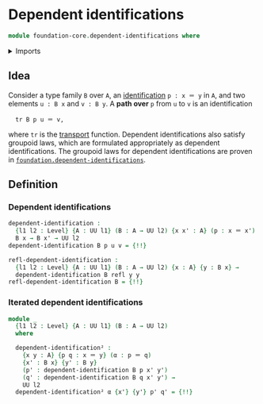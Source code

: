 # Dependent identifications

```agda
module foundation-core.dependent-identifications where
```

<details><summary>Imports</summary>

```agda
open import foundation.universe-levels

open import foundation-core.identity-types
open import foundation-core.transport-along-identifications
```

</details>

## Idea

Consider a type family `B` over `A`, an
[identification](foundation-core.identity-types.md) `p : x ＝ y` in `A`, and two
elements `u : B x` and `v : B y`. A **path over** `p` from `u` to `v` is an
identification

```text
  tr B p u ＝ v,
```

where `tr` is the
[transport](foundation-core.transport-along-identifications.md) function.
Dependent identifications also satisfy groupoid laws, which are formulated
appropriately as dependent identifications. The groupoid laws for dependent
identifications are proven in
[`foundation.dependent-identifications`](foundation.dependent-identifications.md).

## Definition

### Dependent identifications

```agda
dependent-identification :
  {l1 l2 : Level} {A : UU l1} (B : A → UU l2) {x x' : A} (p : x ＝ x') →
  B x → B x' → UU l2
dependent-identification B p u v = {!!}

refl-dependent-identification :
  {l1 l2 : Level} {A : UU l1} (B : A → UU l2) {x : A} {y : B x} →
  dependent-identification B refl y y
refl-dependent-identification B = {!!}
```

### Iterated dependent identifications

```agda
module _
  {l1 l2 : Level} {A : UU l1} (B : A → UU l2)
  where

  dependent-identification² :
    {x y : A} {p q : x ＝ y} (α : p ＝ q)
    {x' : B x} {y' : B y}
    (p' : dependent-identification B p x' y')
    (q' : dependent-identification B q x' y') →
    UU l2
  dependent-identification² α {x'} {y'} p' q' = {!!}
```

